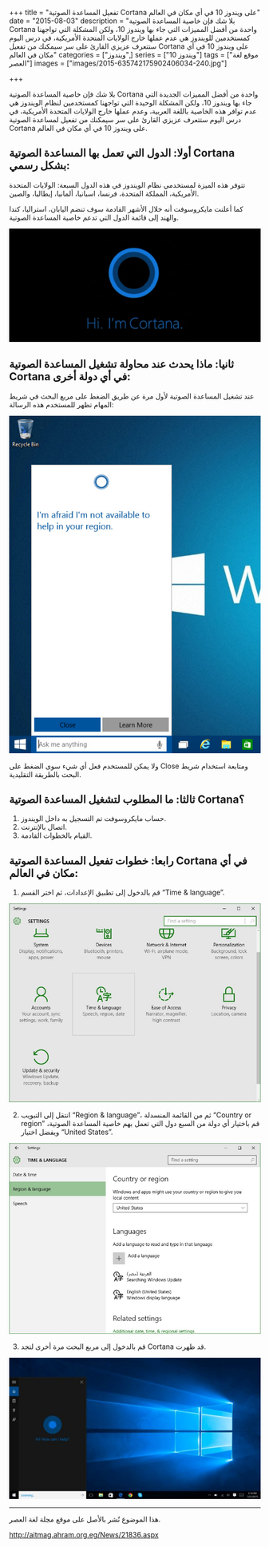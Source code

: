 +++
title = "تفعيل المساعدة الصوتية Cortana على ويندوز 10 في أي مكان في العالم"
date = "2015-08-03"
description = "بلا شك فإن خاصية المساعدة الصوتية Cortana واحدة من أفضل المميزات التي جاء بها ويندوز 10، ولكن المشكلة التي تواجهنا كمستخدمين للويندوز هي عدم عملها خارج الولايات المتحدة الأمريكية، في درس اليوم ستتعرف عزيزي القارئ على سر سيمكنك من تفعيل Cortana على ويندوز 10 في أي مكان في العالم"
categories = ["ويندوز",]
series = ["ويندوز 10"]
tags = ["موقع لغة العصر"]
images = ["images/2015-635742175902406034-240.jpg"]

+++

بلا شك فإن خاصية المساعدة الصوتية Cortana واحدة من أفضل المميزات الجديدة التي جاء بها ويندوز 10، ولكن المشكلة الوحيدة التي تواجهنا كمستخدمين لنظام الويندوز هي عدم توافر هذه الخاصية باللغة العربية، وعدم عملها خارج الولايات المتحدة الأمريكية، في درس اليوم ستتعرف عزيزي القارئ على سر سيمكنك من تفعيل لمساعدة الصوتية Cortana على ويندوز 10 في أي مكان في العالم.

## أولا: الدول التي تعمل بها المساعدة الصوتية Cortana بشكل رسمي:

تتوفر هذه الميزة لمستخدمي نظام الويندوز في هذه الدول السبعة: الولايات المتحدة الأمريكية، المملكة المتحدة، فرنسا، اسبانيا، ألمانيا، إيطاليا، والصين.

كما أعلنت مايكروسوفت أنه خلال الأشهر القادمة سوف تنضم اليابان، استراليا، كندا والهند إلى قائمة الدول التي تدعم خاصية المساعدة الصوتية.

![](images/2015-635742174713031034-303.png "1")

## ثانيا: ماذا يحدث عند محاولة تشغيل المساعدة الصوتية Cortana في أي دولة أخرى:

عند تشغيل المساعدة الصوتية لأول مرة عن طريق الضغط على مربع البحث في شريط المهام تظهر للمستخدم هذه الرسالة:

![](images/2015-635742175482093534-209.jpg "2")

ولا يمكن للمستخدم فعل أي شيء سوى الضغط على Close ومتابعة استخدام شريط البحث بالطريقة التقليدية.

## ثالثا: ما المطلوب لتشغيل المساعدة الصوتية Cortana؟

1. حساب مايكروسوفت تم التسجيل به داخل الويندوز.
2. اتصال بالإنترنت.
3. القيام بالخطوات القادمة.

## رابعا: خطوات تفعيل المساعدة الصوتية Cortana في أي مكان في العالم:

1. قم بالدخول إلى تطبيق الإعدادات، ثم اختر القسم “Time & language”.

![](images/2015-635742175608499784-849.jpg "3")

2. انتقل إلى التبويب “Region & language”، ثم من القائمة المنسدلة “Country or region” قم باختيار أي دولة من السبع دول التي تعمل بهم خاصية المساعدة الصوتية، ويفضل اختيار “United States”.

![](images/2015-635742175772249784-224.jpg "4")

3. قم بالدخول إلى مربع البحث مرة أخرى لتجد Cortana قد ظهرت.

![](images/2015-635742175902406034-240.jpg "5")

---
هذا الموضوع نٌشر باﻷصل على موقع مجلة لغة العصر.

http://aitmag.ahram.org.eg/News/21836.aspx